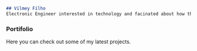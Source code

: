 ```markdown
## Vilmey Filho
Electronic Engineer interested in technology and facinated about how thing work. I like to work with hardware as much as I like to program !
```
### Portifolio

Here you can check out some of my latest projects.


